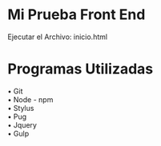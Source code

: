 # Mi Prueba Front End

Ejecutar el Archivo:   inicio.html

# Programas Utilizadas

• Git<br>
• Node - npm<br>
• Stylus<br>
• Pug<br>
• Jquery<br>
• Gulp<br>
